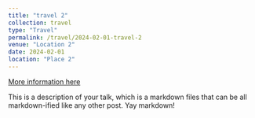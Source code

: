 ```yaml
---
title: "travel 2"
collection: travel
type: "Travel"
permalink: /travel/2024-02-01-travel-2
venue: "Location 2"
date: 2024-02-01
location: "Place 2"
---
```


[More information here](http://example2.com)

This is a description of your talk, which is a markdown files that can be all markdown-ified like any other post. Yay markdown!

